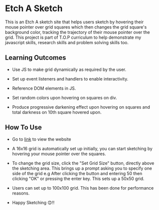 # Etch A Sketch

This is an Etch A sketch site that helps users sketch by hovering their mouse pointer over grid squares which then changes the grid square's background color, tracking the trajectory of their mouse pointer over the grid. This project is part of T.O.P curriculum to help demonstrate my javascript skills, research skills and problem solving skills too.

## Learning Outcomes

- Use JS to make grid dynamically as required by the user.

- Set up event listeners and handlers to enable interactivity.

- Reference DOM elements in JS.

- Set random colors upon hovering on squares on div.

- Produce progressive darkening effect upon hovering on squares and total darkness on 10th square hovered upon.

## How To Use

- Go to [link](https://sologudlyf.github.io/etch-a-sketch/) to view the website

- A 16x16 grid is automatically set up initially, you can start sketching by hovering your mouse pointer over the squares.

- To change the grid size, click the "Set Grid Size" button, directly above the sketching area. This brings up a prompt asking you to specify one side of the grid e.g After clicking the button and entering 50 then clicking "OK" or pressing the enter key. This sets up a 50x50 grid.

- Users can set up to 100x100 grid. This has been done for performance reasons.

- Happy Sketching 😊!!
